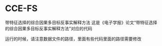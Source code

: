 # CCE-FS
带特征选择的综合因果多目标反事实解释方法
这是《电子学报》论文“带特征选择的综合因果多目标反事实解释方法”对应的代码

运行的时候，请注意数据文件的路径，里面有些代码里面的路径需要修改

